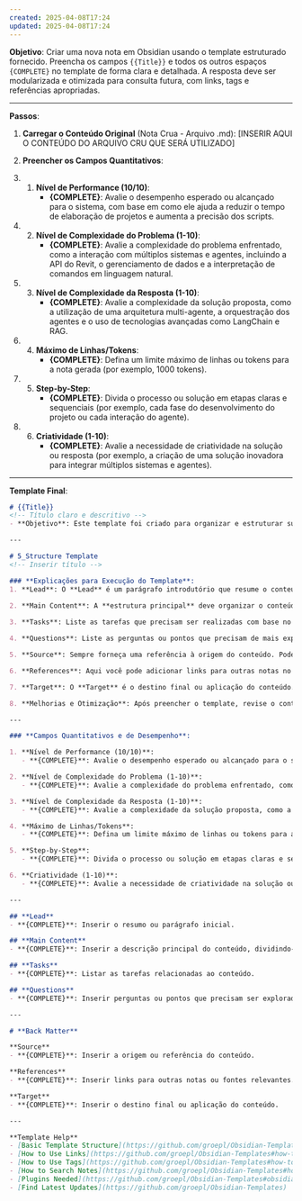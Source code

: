 ```yaml
---
created: 2025-04-08T17:24
updated: 2025-04-08T17:24
---
```

**Objetivo**: Criar uma nova nota em Obsidian usando o template estruturado fornecido. Preencha os campos `{{Title}}` e todos os outros espaços `{COMPLETE}` no template de forma clara e detalhada. A resposta deve ser modularizada e otimizada para consulta futura, com links, tags e referências apropriadas.

---

**Passos**:

1. **Carregar o Conteúdo Original** (Nota Crua - Arquivo .md):
   [INSERIR AQUI O CONTEÚDO DO ARQUIVO CRU QUE SERÁ UTILIZADO]

2. **Preencher os Campos Quantitativos**:

3. 1. **Nível de Performance (10/10)**:
      - **{COMPLETE}**: Avalie o desempenho esperado ou alcançado para o sistema, com base em como ele ajuda a reduzir o tempo de elaboração de projetos e aumenta a precisão dos scripts.

4. 2. **Nível de Complexidade do Problema (1-10)**:
      - **{COMPLETE}**: Avalie a complexidade do problema enfrentado, como a interação com múltiplos sistemas e agentes, incluindo a API do Revit, o gerenciamento de dados e a interpretação de comandos em linguagem natural.

5. 3. **Nível de Complexidade da Resposta (1-10)**:
      - **{COMPLETE}**: Avalie a complexidade da solução proposta, como a utilização de uma arquitetura multi-agente, a orquestração dos agentes e o uso de tecnologias avançadas como LangChain e RAG.

6. 4. **Máximo de Linhas/Tokens**:
      - **{COMPLETE}**: Defina um limite máximo de linhas ou tokens para a nota gerada (por exemplo, 1000 tokens).

7. 5. **Step-by-Step**:
      - **{COMPLETE}**: Divida o processo ou solução em etapas claras e sequenciais (por exemplo, cada fase do desenvolvimento do projeto ou cada interação do agente).

8. 6. **Criatividade (1-10)**:
      - **{COMPLETE}**: Avalie a necessidade de criatividade na solução ou resposta (por exemplo, a criação de uma solução inovadora para integrar múltiplos sistemas e agentes).

---

**Template Final**:

```markdown
# {{Title}}
<!-- Título claro e descritivo -->
- **Objetivo**: Este template foi criado para organizar e estruturar suas notas de maneira modular, com seções dedicadas ao conteúdo, tarefas, perguntas, referências e dados quantitativos.

---

# 5_Structure Template
<!-- Inserir título -->

### **Explicações para Execução do Template**:
1. **Lead**: O **Lead** é um parágrafo introdutório que resume o conteúdo da nota de forma clara e concisa. Se o lead não for fornecido no conteúdo inicial, crie um resumo com base nas ideias principais.
   
2. **Main Content**: A **estrutura principal** deve organizar o conteúdo de forma lógica, dividindo-o em tópicos e subtópicos. Use links para conectar a outras notas ou fontes externas.

3. **Tasks**: Liste as tarefas que precisam ser realizadas com base no conteúdo. As tarefas podem ser ações a serem feitas, pontos a serem verificados ou ações futuras relacionadas à nota.

4. **Questions**: Liste as perguntas ou pontos que precisam de mais exploração ou esclarecimento. Essa seção ajuda a direcionar futuras investigações ou esclarecimentos.

5. **Source**: Sempre forneça uma referência à origem do conteúdo. Pode ser um livro, artigo, site, ou qualquer outra fonte relevante. Isso ajuda a identificar a base do conhecimento utilizado.

6. **References**: Aqui você pode adicionar links para outras notas no Obsidian ou fontes externas que complementam o conteúdo. Isso cria uma rede de conhecimento interligada.

7. **Target**: O **Target** é o destino final ou aplicação do conteúdo. Pode ser um projeto relacionado, uma nota externa ou qualquer outro contexto onde o conhecimento será utilizado.

8. **Melhorias e Otimização**: Após preencher o template, revise o conteúdo para garantir que ele esteja claro e organizado. Se necessário, adicione mais detalhes ou reorganize a estrutura para maior clareza.

---

### **Campos Quantitativos e de Desempenho**:

1. **Nível de Performance (10/10)**:
   - **{COMPLETE}**: Avalie o desempenho esperado ou alcançado para o sistema, com base em como ele ajuda a reduzir o tempo de elaboração de projetos e aumenta a precisão dos scripts.

2. **Nível de Complexidade do Problema (1-10)**:
   - **{COMPLETE}**: Avalie a complexidade do problema enfrentado, como a interação com múltiplos sistemas e agentes, incluindo a API do Revit, o gerenciamento de dados e a interpretação de comandos em linguagem natural.

3. **Nível de Complexidade da Resposta (1-10)**:
   - **{COMPLETE}**: Avalie a complexidade da solução proposta, como a utilização de uma arquitetura multi-agente, a orquestração dos agentes e o uso de tecnologias avançadas como LangChain e RAG.

4. **Máximo de Linhas/Tokens**:
   - **{COMPLETE}**: Defina um limite máximo de linhas ou tokens para a nota gerada (por exemplo, 1000 tokens).

5. **Step-by-Step**:
   - **{COMPLETE}**: Divida o processo ou solução em etapas claras e sequenciais (por exemplo, cada fase do desenvolvimento do projeto ou cada interação do agente).

6. **Criatividade (1-10)**:
   - **{COMPLETE}**: Avalie a necessidade de criatividade na solução ou resposta (por exemplo, a criação de uma solução inovadora para integrar múltiplos sistemas e agentes).

---

## **Lead**
- **{COMPLETE}**: Inserir o resumo ou parágrafo inicial.

## **Main Content**
- **{COMPLETE}**: Inserir a descrição principal do conteúdo, dividindo-o em tópicos e subtópicos.

## **Tasks**
- **{COMPLETE}**: Listar as tarefas relacionadas ao conteúdo.

## **Questions**
- **{COMPLETE}**: Inserir perguntas ou pontos que precisam ser explorados mais a fundo.

---

# **Back Matter**

**Source**
- **{COMPLETE}**: Inserir a origem ou referência do conteúdo.

**References**
- **{COMPLETE}**: Inserir links para outras notas ou fontes relevantes.

**Target**
- **{COMPLETE}**: Inserir o destino final ou aplicação do conteúdo.

---

**Template Help**
- [Basic Template Structure](https://github.com/groepl/Obsidian-Templates#basic-template-structure)
- [How to Use Links](https://github.com/groepl/Obsidian-Templates#how-to-use-links)
- [How to Use Tags](https://github.com/groepl/Obsidian-Templates#how-to-use-tags)
- [How to Search Notes](https://github.com/groepl/Obsidian-Templates#how-to-search-notes)
- [Plugins Needed](https://github.com/groepl/Obsidian-Templates#obsidian-plugins-needed)
- [Find Latest Updates](https://github.com/groepl/Obsidian-Templates)
